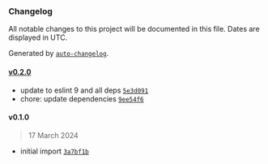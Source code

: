 ### Changelog

All notable changes to this project will be documented in this file. Dates are displayed in UTC.

Generated by [`auto-changelog`](https://github.com/CookPete/auto-changelog).

#### [v0.2.0](https://github.com/ayan4m1/rename-openmoji/compare/v0.1.0...v0.2.0)

- update to eslint 9 and all deps [`5e3d091`](https://github.com/ayan4m1/rename-openmoji/commit/5e3d091259d6636149e3b348754f0484c7e10415)
- chore: update dependencies [`9ee54f6`](https://github.com/ayan4m1/rename-openmoji/commit/9ee54f6766a9c50c81a9497a8fe1287c80b70fe4)

#### v0.1.0

> 17 March 2024

- initial import [`3a7bf1b`](https://github.com/ayan4m1/rename-openmoji/commit/3a7bf1bc0cbf5a75e7ff1413af968e89d817ef7b)
